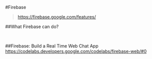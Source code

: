 #Firebase
>https://firebase.google.com/features/

##What Firebase can do?

<br>

##Firebase: Build a Real Time Web Chat App
https://codelabs.developers.google.com/codelabs/firebase-web/#0
